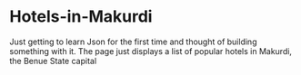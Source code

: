 # Hotels-in-Makurdi
Just getting to learn Json for the first time and thought of building something with it.
The page just displays a list of popular hotels in Makurdi, the Benue State capital
